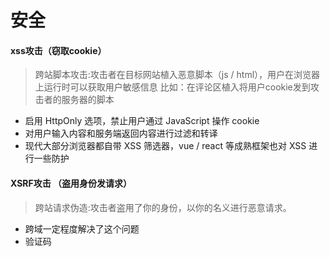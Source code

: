 # 安全
#### xss攻击（窃取cookie）
>跨站脚本攻击:攻击者在目标网站植入恶意脚本（js / html），用户在浏览器上运行时可以获取用户敏感信息
比如：在评论区植入将用户cookie发到攻击者的服务器的脚本
- 启用 HttpOnly 选项，禁止用户通过 JavaScript 操作 cookie
- 对用户输入内容和服务端返回内容进行过滤和转译
- 现代大部分浏览器都自带 XSS 筛选器，vue / react 等成熟框架也对 XSS 进行一些防护
#### XSRF攻击 （盗用身份发请求）
>跨站请求伪造:攻击者盗用了你的身份，以你的名义进行恶意请求。

- 跨域一定程度解决了这个问题
- 验证码